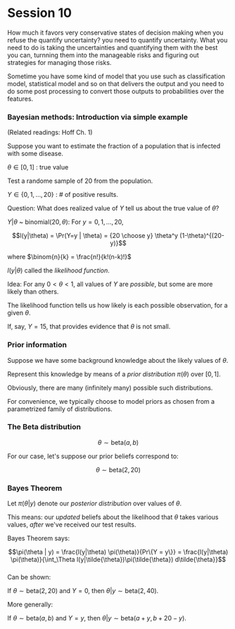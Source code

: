 # Session 10

How much it favors very conservative states of decision making when you refuse the quantify uncertainty? you need to quantify uncertainty. What you need to do is taking the uncertainties and quantifying them with the best you can, turnning them into the manageable risks and figuring out strategies for managing those risks. 

Sometime you have some kind of model that you use such as classification model, statistical model and so on that delivers the output and you need to do some post processing to convert those outputs to probabilities over the features.


### Bayesian methods: Introduction via simple example

(Related readings: Hoff Ch. 1)

Suppose you want to estimate the fraction of a population that is infected with some disease.

$\theta \in [0,1]$ : true value

Test a randome sample of $20$ from the population. 

$Y \in \{0,1,\ldots,20\}$ : # of positive results.

Question: What does realized value of $Y$ tell us about the true value of $\theta$?

$Y | \theta$ ~ binomial$(20,\theta)$: For $y = 0, 1, \ldots, 20$,

$$l(y|\theta) = \Pr(Y=y | \theta) = {20 \choose y} \theta^y (1-\theta)^{(20-y)}$$

where $\binom{n}{k} = \frac{n!}{k!(n-k)!}$

$l(y|\theta)$ called the *likelihood function*.

Idea: For any $0< \theta < 1$, all values of $Y$ are *possible*, but some are more likely than others. 

The likelihood function tells us how likely is each possible observation, for a given $\theta$.

If, say, $Y = 15$, that provides evidence that $\theta$ is not small.

### Prior information

Suppose we have some background knowledge about the likely values of $\theta$. 

Represent this knowledge by means of a *prior distribution* $\pi(\theta)$ over $[0,1]$.

Obviously, there are many (infinitely many) possible such distributions. 

For convenience, we typically choose to model priors as chosen from a parametrized family of distributions.

### The Beta distribution

$$\theta \sim \text{beta}(a,b)$$

For our case, let's suppose our prior beliefs correspond to:

$$\theta \sim \text{beta}(2,20)$$


### Bayes Theorem

Let $\pi(\theta | y)$ denote our *posterior distribution* over values of $\theta$.

This means: our *updated* beliefs about the likelihood that $\theta$ takes various values, *after* we've received our test results.

Bayes Theorem says:

$$\pi(\theta | y) = \frac{l(y|\theta) \pi(\theta)}{Pr\{Y = y\}} 
                  = \frac{l(y|\theta) \pi(\theta)}{\int_\Theta l(y|\tilde{\theta})\pi(\tilde{\theta}) d\tilde{\theta}}$$

### 

Can be shown: 

If $\theta \sim \text{beta}(2,20)$ and $Y = 0$, then $\theta | y \sim \text{beta}(2,40)$.

More generally:

If $\theta \sim \text{beta}(a,b)$ and $Y = y$, then $\theta | y \sim \text{beta}(a+y,b+20-y)$.

 



